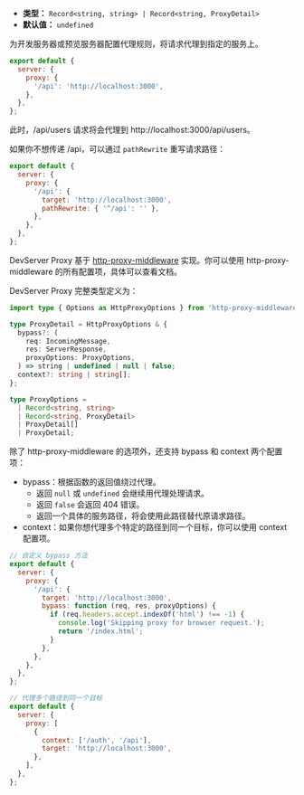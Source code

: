 - **类型：** `Record<string, string> | Record<string, ProxyDetail>`
- **默认值：** `undefined`

为开发服务器或预览服务器配置代理规则，将请求代理到指定的服务上。

```js
export default {
  server: {
    proxy: {
      '/api': 'http://localhost:3000',
    },
  },
};
```

此时，/api/users 请求将会代理到 http://localhost:3000/api/users。

如果你不想传递 /api，可以通过 `pathRewrite` 重写请求路径：

```js
export default {
  server: {
    proxy: {
      '/api': {
        target: 'http://localhost:3000',
        pathRewrite: { '^/api': '' },
      },
    },
  },
};
```

DevServer Proxy 基于 [http-proxy-middleware](https://github.com/chimurai/http-proxy-middleware/tree/2.x) 实现。你可以使用 http-proxy-middleware 的所有配置项，具体可以查看文档。

DevServer Proxy 完整类型定义为：

```ts
import type { Options as HttpProxyOptions } from 'http-proxy-middleware';

type ProxyDetail = HttpProxyOptions & {
  bypass?: (
    req: IncomingMessage,
    res: ServerResponse,
    proxyOptions: ProxyOptions,
  ) => string | undefined | null | false;
  context?: string | string[];
};

type ProxyOptions =
  | Record<string, string>
  | Record<string, ProxyDetail>
  | ProxyDetail[]
  | ProxyDetail;
```

除了 http-proxy-middleware 的选项外，还支持 bypass 和 context 两个配置项：

- bypass：根据函数的返回值绕过代理。
  - 返回 `null` 或 `undefined` 会继续用代理处理请求。
  - 返回 `false` 会返回 404 错误。
  - 返回一个具体的服务路径，将会使用此路径替代原请求路径。
- context：如果你想代理多个特定的路径到同一个目标，你可以使用 context 配置项。

```js
// 自定义 bypass 方法
export default {
  server: {
    proxy: {
      '/api': {
        target: 'http://localhost:3000',
        bypass: function (req, res, proxyOptions) {
          if (req.headers.accept.indexOf('html') !== -1) {
            console.log('Skipping proxy for browser request.');
            return '/index.html';
          }
        },
      },
    },
  },
};
```

```js
// 代理多个路径到同一个目标
export default {
  server: {
    proxy: [
      {
        context: ['/auth', '/api'],
        target: 'http://localhost:3000',
      },
    ],
  },
};
```
